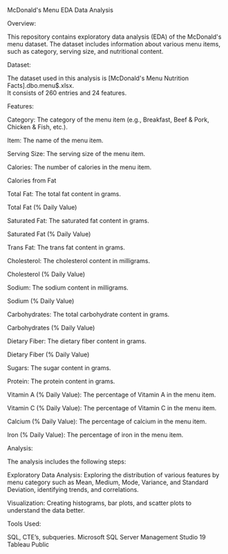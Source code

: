 McDonald's Menu EDA Data Analysis

Overview:

This repository contains exploratory data analysis (EDA) of the McDonald's menu dataset. The dataset includes information about various menu items, such as category, serving size, and nutritional content.

Dataset:

The dataset used in this analysis is [McDonald's Menu Nutrition Facts].dbo.menu$.xlsx.     
It consists of 260 entries and 24 features.

Features:

Category: The category of the menu item (e.g., Breakfast, Beef & Pork, Chicken & Fish, etc.).

Item: The name of the menu item.

Serving Size: The serving size of the menu item.

Calories: The number of calories in the menu item.

Calories from Fat

Total Fat: The total fat content in grams.

Total Fat (% Daily Value)

Saturated Fat: The saturated fat content in grams.

Saturated Fat (% Daily Value)

Trans Fat: The trans fat content in grams.

Cholesterol: The cholesterol content in milligrams.

Cholesterol (% Daily Value)

Sodium: The sodium content in milligrams.

Sodium (% Daily Value)

Carbohydrates: The total carbohydrate content in grams.

Carbohydrates (% Daily Value)

Dietary Fiber: The dietary fiber content in grams.

Dietary Fiber (% Daily Value)

Sugars: The sugar content in grams.

Protein: The protein content in grams.

Vitamin A (% Daily Value): The percentage of Vitamin A in the menu item.

Vitamin C (% Daily Value): The percentage of Vitamin C in the menu item.

Calcium (% Daily Value): The percentage of calcium in the menu item.

Iron (% Daily Value): The percentage of iron in the menu item.


Analysis:

The analysis includes the following steps:

Exploratory Data Analysis: Exploring the distribution of various features by menu category such as Mean, Medium, Mode, Variance, and Standard Deviation, identifying trends, and correlations.

Visualization: Creating histograms, bar plots, and scatter plots to understand the data better.

Tools Used:

SQL, CTE’s, subqueries.
Microsoft SQL Server Management Studio 19
Tableau Public
